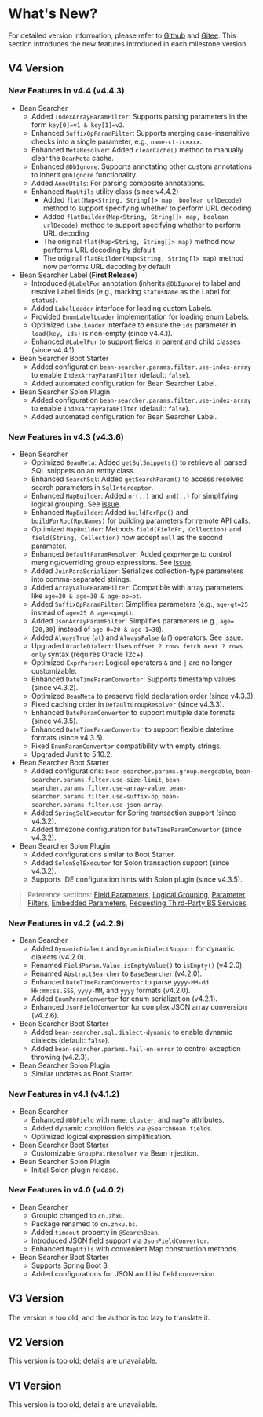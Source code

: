 # What's New?

For detailed version information, please refer to [Github](https://github.com/troyzhxu/bean-searcher/releases) and [Gitee](https://gitee.com/troyzhxu/bean-searcher/releases). This section introduces the new features introduced in each milestone version.

## V4 Version

### New Features in v4.4 (v4.4.3)

* Bean Searcher
  - Added `IndexArrayParamFilter`: Supports parsing parameters in the form `key[0]=v1 & key[1]=v2`.
  - Enhanced `SuffixOpParamFilter`: Supports merging case-insensitive checks into a single parameter, e.g., `name-ct-ic=xxx`.
  - Enhanced `MetaResolver`: Added `clearCache()` method to manually clear the `BeanMeta` cache.
  - Enhanced `@DbIgnore`: Supports annotating other custom annotations to inherit `@DbIgnore` functionality.
  - Added `AnnoUtils`: For parsing composite annotations.
  - Enhanced `MapUtils` utility class (since v4.4.2)
    - Added `flat(Map<String, String[]> map, boolean urlDecode)` method to support specifying whether to perform URL decoding
    - Added `flatBuilder(Map<String, String[]> map, boolean urlDecode)` method to support specifying whether to perform URL decoding
    - The original `flat(Map<String, String[]> map)` method now performs URL decoding by default
    - The original `flatBuilder(Map<String, String[]> map)` method now performs URL decoding by default
* Bean Searcher Label (**First Release**)
  - Introduced `@LabelFor` annotation (inherits `@DbIgnore`) to label and resolve Label fields (e.g., marking `statusName` as the Label for `status`).
  - Added `LabelLoader` interface for loading custom Labels.
  - Provided `EnumLabelLoader` implementation for loading enum Labels.
  - Optimized `LabelLoader` interface to ensure the `ids` parameter in `load(key, ids)` is non-empty (since v4.4.1).
  - Enhanced `@LabelFor` to support fields in parent and child classes (since v4.4.1).
* Bean Searcher Boot Starter
  - Added configuration `bean-searcher.params.filter.use-index-array` to enable `IndexArrayParamFilter` (default: `false`).
  - Added automated configuration for Bean Searcher Label.
* Bean Searcher Solon Plugin
  - Added configuration `bean-searcher.params.filter.use-index-array` to enable `IndexArrayParamFilter` (default: `false`).
  - Added automated configuration for Bean Searcher Label.

### New Features in v4.3 (v4.3.6)

* Bean Searcher
  - Optimized `BeanMeta`: Added `getSqlSnippets()` to retrieve all parsed SQL snippets on an entity class.
  - Enhanced `SearchSql`: Added `getSearchParam()` to access resolved search parameters in `SqlInterceptor`.
  - Enhanced `MapBuilder`: Added `or(..)` and `and(..)` for simplifying logical grouping. See [issue](https://gitee.com/troyzhxu/bean-searcher/issues/I9T66B).
  - Enhanced `MapBuilder`: Added `buildForRpc()` and `buildForRpc(RpcNames)` for building parameters for remote API calls.
  - Optimized `MapBuilder`: Methods `field(FieldFn, Collection)` and `field(String, Collection)` now accept `null` as the second parameter.
  - Enhanced `DefaultParamResolver`: Added `gexprMerge` to control merging/overriding group expressions. See [issue](https://gitee.com/troyzhxu/bean-searcher/issues/I9TAV6).
  - Added `JoinParaSerializer`: Serializes collection-type parameters into comma-separated strings.
  - Added `ArrayValueParamFilter`: Compatible with array parameters like `age=20 & age=30 & age-op=bt`.
  - Added `SuffixOpParamFilter`: Simplifies parameters (e.g., `age-gt=25` instead of `age=25 & age-op=gt`).
  - Added `JsonArrayParamFilter`: Simplifies parameters (e.g., `age=[20,30]` instead of `age-0=20 & age-1=30`).
  - Added `AlwaysTrue` (`at`) and `AlwaysFalse` (`af`) operators. See [issue](https://gitee.com/troyzhxu/bean-searcher/issues/I9TMFI).
  - Upgraded `OracleDialect`: Uses `offset ? rows fetch next ? rows only` syntax (requires Oracle 12c+).
  - Optimized `ExprParser`: Logical operators `&` and `|` are no longer customizable.
  - Enhanced `DateTimeParamConvertor`: Supports timestamp values (since v4.3.2).
  - Optimized `BeanMeta` to preserve field declaration order (since v4.3.3).
  - Fixed caching order in `DefaultGroupResolver` (since v4.3.3).
  - Enhanced `DateParamConvertor` to support multiple date formats (since v4.3.5).
  - Enhanced `DateTimeParamConvertor` to support flexible datetime formats (since v4.3.5).
  - Fixed `EnumParamConvertor` compatibility with empty strings.
  - Upgraded Junit to 5.10.2.
* Bean Searcher Boot Starter
  - Added configurations: `bean-searcher.params.group.mergeable`, `bean-searcher.params.filter.use-size-limit`, `bean-searcher.params.filter.use-array-value`, `bean-searcher.params.filter.use-suffix-op`, `bean-searcher.params.filter.use-json-array`.
  - Added `SpringSqlExecutor` for Spring transaction support (since v4.3.2).
  - Added timezone configuration for `DateTimeParamConvertor` (since v4.3.2).
* Bean Searcher Solon Plugin
  - Added configurations similar to Boot Starter.
  - Added `SolonSqlExecutor` for Solon transaction support (since v4.3.2).
  - Supports IDE configuration hints with Solon plugin (since v4.3.5).

> Reference sections: [Field Parameters](/en/guide/param/field), [Logical Grouping](/en/guide/param/group), [Parameter Filters](/en/guide/advance/filter), [Embedded Parameters](/en/guide/param/embed#拼接参数), [Requesting Third-Party BS Services](/en/guide/usage/rpc).

### New Features in v4.2 (v4.2.9)

* Bean Searcher
  - Added `DynamicDialect` and `DynamicDialectSupport` for dynamic dialects (v4.2.0).
  - Renamed `FieldParam.Value.isEmptyValue()` to `isEmpty()` (v4.2.0).
  - Renamed `AbstractSearcher` to `BaseSearcher` (v4.2.0).
  - Enhanced `DateTimeParamConvertor` to parse `yyyy-MM-dd HH:mm:ss.SSS`, `yyyy-MM`, and `yyyy` formats (v4.2.0).
  - Added `EnumParamConvertor` for enum serialization (v4.2.1).
  - Enhanced `JsonFieldConvertor` for complex JSON array conversion (v4.2.6).
* Bean Searcher Boot Starter
  - Added `bean-searcher.sql.dialect-dynamic` to enable dynamic dialects (default: `false`).
  - Added `bean-searcher.params.fail-on-error` to control exception throwing (v4.2.3).
* Bean Searcher Solon Plugin
  - Similar updates as Boot Starter.

### New Features in v4.1 (v4.1.2)

* Bean Searcher
  - Enhanced `@DbField` with `name`, `cluster`, and `mapTo` attributes.
  - Added dynamic condition fields via `@SearchBean.fields`.
  - Optimized logical expression simplification.
* Bean Searcher Boot Starter
  - Customizable `GroupPairResolver` via Bean injection.
* Bean Searcher Solon Plugin
  - Initial Solon plugin release.

### New Features in v4.0 (v4.0.2)

* Bean Searcher
  - GroupId changed to `cn.zhxu`.
  - Package renamed to `cn.zhxu.bs`.
  - Added `timeout` property in `@SearchBean`.
  - Introduced JSON field support via `JsonFieldConvertor`.
  - Enhanced `MapUtils` with convenient Map construction methods.
* Bean Searcher Boot Starter
  - Supports Spring Boot 3.
  - Added configurations for JSON and List field conversion.

## V3 Version

The version is too old, and the author is too lazy to translate it.

## V2 Version

This version is too old; details are unavailable.

## V1 Version

This version is too old; details are unavailable.
